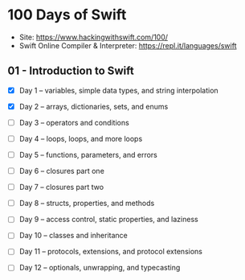 # 100 Days of Swift

- Site: https://www.hackingwithswift.com/100/
- Swift Online Compiler & Interpreter: https://repl.it/languages/swift

## 01 - Introduction to Swift

- [x] Day 1 – variables, simple data types, and string interpolation
- [x] Day 2 – arrays, dictionaries, sets, and enums
- [ ] Day 3 – operators and conditions
- [ ] Day 4 – loops, loops, and more loops
- [ ] Day 5 – functions, parameters, and errors
- [ ] Day 6 – closures part one
- [ ] Day 7 – closures part two
- [ ] Day 8 – structs, properties, and methods
- [ ] Day 9 – access control, static properties, and laziness
- [ ] Day 10 – classes and inheritance
- [ ] Day 11 – protocols, extensions, and protocol extensions
- [ ] Day 12 – optionals, unwrapping, and typecasting

